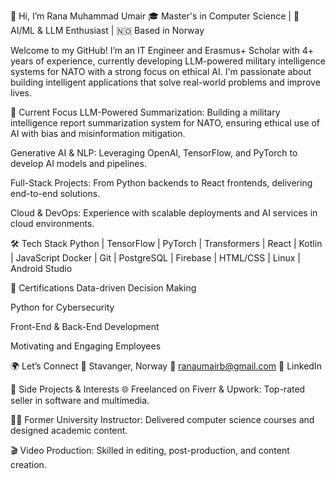 👋 Hi, I’m Rana Muhammad Umair
🎓 Master's in Computer Science | 🧠 AI/ML & LLM Enthusiast | 🇳🇴 Based in Norway

Welcome to my GitHub! I’m an IT Engineer and Erasmus+ Scholar with 4+ years of experience, currently developing LLM-powered military intelligence systems for NATO with a strong focus on ethical AI. I'm passionate about building intelligent applications that solve real-world problems and improve lives.

🔬 Current Focus
LLM-Powered Summarization: Building a military intelligence report summarization system for NATO, ensuring ethical use of AI with bias and misinformation mitigation.

Generative AI & NLP: Leveraging OpenAI, TensorFlow, and PyTorch to develop AI models and pipelines.

Full-Stack Projects: From Python backends to React frontends, delivering end-to-end solutions.

Cloud & DevOps: Experience with scalable deployments and AI services in cloud environments.

🛠 Tech Stack
Python | TensorFlow | PyTorch | Transformers | React | Kotlin | JavaScript
Docker | Git | PostgreSQL | Firebase | HTML/CSS | Linux | Android Studio

🧠 Certifications
Data-driven Decision Making

Python for Cybersecurity

Front-End & Back-End Development

Motivating and Engaging Employees

🌍 Let’s Connect
📍 Stavanger, Norway
📧 ranaumairb@gmail.com
🔗 LinkedIn

🚀 Side Projects & Interests
🌐 Freelanced on Fiverr & Upwork: Top-rated seller in software and multimedia.

🧑‍🏫 Former University Instructor: Delivered computer science courses and designed academic content.

🎬 Video Production: Skilled in editing, post-production, and content creation.

